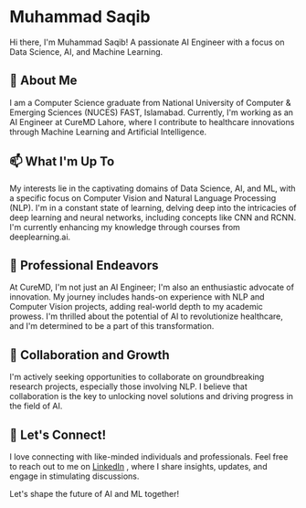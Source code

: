 # Muhammad Saqib

Hi there, I'm Muhammad Saqib! A passionate AI Engineer with a focus on Data Science, AI, and Machine Learning.

## 👋 About Me

I am a Computer Science graduate from National University of Computer & Emerging Sciences (NUCES) FAST, Islamabad. Currently, I'm working as an AI Engineer at CureMD Lahore, where I contribute to healthcare innovations through Machine Learning and Artificial Intelligence.

## 📫 What I'm Up To

My interests lie in the captivating domains of Data Science, AI, and ML, with a specific focus on Computer Vision and Natural Language Processing (NLP). I'm in a constant state of learning, delving deep into the intricacies of deep learning and neural networks, including concepts like CNN and RCNN. I'm currently enhancing my knowledge through courses from deeplearning.ai.

## 👀 Professional Endeavors

At CureMD, I'm not just an AI Engineer; I'm also an enthusiastic advocate of innovation. My journey includes hands-on experience with NLP and Computer Vision projects, adding real-world depth to my academic prowess. I'm thrilled about the potential of AI to revolutionize healthcare, and I'm determined to be a part of this transformation.

## 🌱 Collaboration and Growth

I'm actively seeking opportunities to collaborate on groundbreaking research projects, especially those involving NLP. I believe that collaboration is the key to unlocking novel solutions and driving progress in the field of AI.

## 💞️ Let's Connect!

I love connecting with like-minded individuals and professionals. Feel free to reach out to me on [LinkedIn](https://www.linkedin.com/in/muhammad-saqib-000610208/) , where I share insights, updates, and engage in stimulating discussions.

Let's shape the future of AI and ML together!


<!---
MuhammadSaqib001/MuhammadSaqib001 is a ✨ special ✨ repository because its `README.md` (this file) appears on your GitHub profile.
You can click the Preview link to take a look at your changes.
--->
